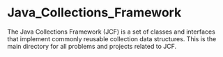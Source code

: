 # Java_Collections_Framework
The Java Collections Framework (JCF) is a set of classes and interfaces that implement commonly reusable collection data structures. This is the main directory for all problems and projects related to JCF.
